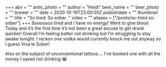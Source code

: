 +++
abv = ""
antic_photo = ""
author = "Heidi"
beer_name = ""
beer_photo = ""
brewer = ""
date = 2020-10-19T23:00:00Z
publishdate = ""
thumbnail = ""
title = "So tired. So sober. "
video = ""
aliases = ["/posts/so-tired.so-sober"]
+++
Sooooooo tired and I have no energy! Went to give blood Today and it’s the first time it’s not been a great excuse to get drunk quicker! Overall I’m feeling better not drinking but I’m struggling to stay awake tonight: I reckon one vodka would currently knock me out anyway so I guess Viva le Sober! 

Also on the subject of unconventional tattoos.... I’ve booked one with all the money I saved not drinking 😂